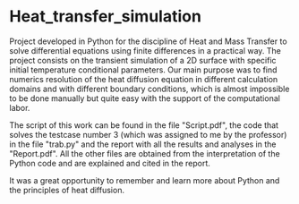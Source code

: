 # Heat_transfer_simulation
Project developed in Python for the discipline of Heat and Mass Transfer to solve differential equations using finite differences in a practical way. The project consists on the transient simulation of a 2D surface with specific initial temperature conditional parameters. Our main purpose was to find numerics resolution of the heat diffusion equation in different calculation domains and with different boundary conditions, which is almost impossible to be done manually but quite easy with the support of the computational labor.

The script of this work can be found in the file "Script.pdf", the code that solves the testcase number 3 (which was assigned to me by the professor) in the file "trab.py" and the report with all the results and analyses in the "Report.pdf". All the other files are obtained from the interpretation of the Python code and are explained and cited in the report.

It was a great opportunity to remember and learn more about Python and the principles of heat diffusion.
